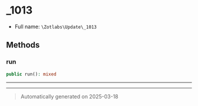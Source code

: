 
# _1013





* Full name: `\Zotlabs\Update\_1013`




## Methods


### run



```php
public run(): mixed
```












***


***
> Automatically generated on 2025-03-18
